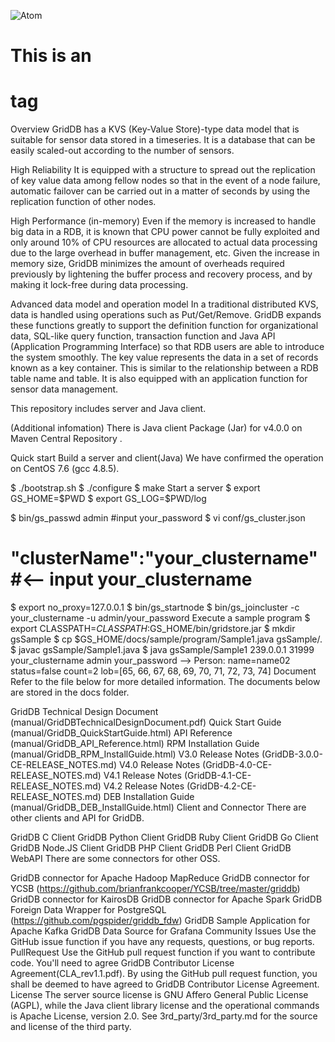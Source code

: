 ![Atom](https://atom.io/assets/packages-d16d6cc46fd0cf01842409577e782b74.gif)
# This is an <h1> tag

Overview
GridDB has a KVS (Key-Value Store)-type data model that is suitable for sensor data stored in a timeseries. It is a database that can be easily scaled-out according to the number of sensors.

High Reliability
It is equipped with a structure to spread out the replication of key value data among fellow nodes so that in the event of a node failure, automatic failover can be carried out in a matter of seconds by using the replication function of other nodes.

High Performance (in-memory)
Even if the memory is increased to handle big data in a RDB, it is known that CPU power cannot be fully exploited and only around 10% of CPU resources are allocated to actual data processing due to the large overhead in buffer management, etc. Given the increase in memory size, GridDB minimizes the amount of overheads required previously by lightening the buffer process and recovery process, and by making it lock-free during data processing.

Advanced data model and operation model
In a traditional distributed KVS, data is handled using operations such as Put/Get/Remove. GridDB expands these functions greatly to support the definition function for organizational data, SQL-like query function, transaction function and Java API (Application Programming Interface) so that RDB users are able to introduce the system smoothly. The key value represents the data in a set of records known as a key container. This is similar to the relationship between a RDB table name and table. It is also equipped with an application function for sensor data management.

This repository includes server and Java client.

(Additional infomation)
There is Java client Package (Jar) for v4.0.0 on Maven Central Repository .

Quick start
Build a server and client(Java)
We have confirmed the operation on CentOS 7.6 (gcc 4.8.5).

$ ./bootstrap.sh
$ ./configure
$ make 
Start a server
$ export GS_HOME=$PWD
$ export GS_LOG=$PWD/log

$ bin/gs_passwd admin
  #input your_password
$ vi conf/gs_cluster.json
  #    "clusterName":"your_clustername" #<-- input your_clustername
$ export no_proxy=127.0.0.1
$ bin/gs_startnode
$ bin/gs_joincluster -c your_clustername -u admin/your_password
Execute a sample program
$ export CLASSPATH=${CLASSPATH}:$GS_HOME/bin/gridstore.jar
$ mkdir gsSample
$ cp $GS_HOME/docs/sample/program/Sample1.java gsSample/.
$ javac gsSample/Sample1.java
$ java gsSample/Sample1 239.0.0.1 31999 your_clustername admin your_password
  --> Person:  name=name02 status=false count=2 lob=[65, 66, 67, 68, 69, 70, 71, 72, 73, 74]
Document
Refer to the file below for more detailed information.
The documents below are stored in the docs folder.

GridDB Technical Design Document (manual/GridDBTechnicalDesignDocument.pdf)
Quick Start Guide (manual/GridDB_QuickStartGuide.html)
API Reference (manual/GridDB_API_Reference.html)
RPM Installation Guide (manual/GridDB_RPM_InstallGuide.html)
V3.0 Release Notes (GridDB-3.0.0-CE-RELEASE_NOTES.md)
V4.0 Release Notes (GridDB-4.0-CE-RELEASE_NOTES.md)
V4.1 Release Notes (GridDB-4.1-CE-RELEASE_NOTES.md)
V4.2 Release Notes (GridDB-4.2-CE-RELEASE_NOTES.md)
DEB Installation Guide (manual/GridDB_DEB_InstallGuide.html)
Client and Connector
There are other clients and API for GridDB.

GridDB C Client
GridDB Python Client
GridDB Ruby Client
GridDB Go Client
GridDB Node.JS Client
GridDB PHP Client
GridDB Perl Client
GridDB WebAPI
There are some connectors for other OSS.

GridDB connector for Apache Hadoop MapReduce
GridDB connector for YCSB (https://github.com/brianfrankcooper/YCSB/tree/master/griddb)
GridDB connector for KairosDB
GridDB connector for Apache Spark
GridDB Foreign Data Wrapper for PostgreSQL (https://github.com/pgspider/griddb_fdw)
GridDB Sample Application for Apache Kafka
GridDB Data Source for Grafana
Community
Issues
Use the GitHub issue function if you have any requests, questions, or bug reports.
PullRequest
Use the GitHub pull request function if you want to contribute code. You'll need to agree GridDB Contributor License Agreement(CLA_rev1.1.pdf). By using the GitHub pull request function, you shall be deemed to have agreed to GridDB Contributor License Agreement.
License
The server source license is GNU Affero General Public License (AGPL), while the Java client library license and the operational commands is Apache License, version 2.0. See 3rd_party/3rd_party.md for the source and license of the third party.

